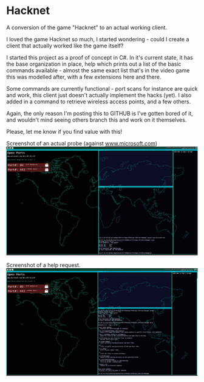 # Hacknet
A conversion of the game "Hacknet" to an actual working client. 

I loved the game Hacknet so much, I started wondering - could I create a client that actually worked like the game itself?

I started this project as a proof of concept in C#. In it's current state, it has the base organization in place, help which prints out a list of the basic commands available - almost the same exact list that's in the video game this was modelled after, with a few extensions here and there. 

Some commands are currently functional - port scans for instance are quick and work, this client just doesn't actually implement the hacks (yet). I also added in a command to retrieve wireless access points, and a few others. 

Again, the only reason I'm posting this to GITHUB is I've gotten bored of it, and wouldn't mind seeing others branch this and work on it themselves. 

Please, let me know if you find value with this!

Screenshot of an actual probe (against www.microsoft.com)
<img src="Screenshot1.jpg"/>

Screenshot of a help request.
<img src="Screnshot2.jpg"/>
